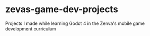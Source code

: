 # zevas-game-dev-projects
Projects I made while learning Godot 4 in the Zenva's mobile game development curriculum
